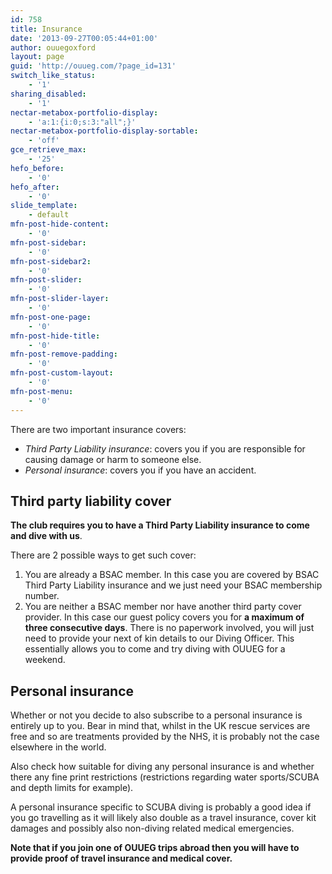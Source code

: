 ```yaml
---
id: 758
title: Insurance
date: '2013-09-27T00:05:44+01:00'
author: ouuegoxford
layout: page
guid: 'http://ouueg.com/?page_id=131'
switch_like_status:
    - '1'
sharing_disabled:
    - '1'
nectar-metabox-portfolio-display:
    - 'a:1:{i:0;s:3:"all";}'
nectar-metabox-portfolio-display-sortable:
    - 'off'
gce_retrieve_max:
    - '25'
hefo_before:
    - '0'
hefo_after:
    - '0'
slide_template:
    - default
mfn-post-hide-content:
    - '0'
mfn-post-sidebar:
    - '0'
mfn-post-sidebar2:
    - '0'
mfn-post-slider:
    - '0'
mfn-post-slider-layer:
    - '0'
mfn-post-one-page:
    - '0'
mfn-post-hide-title:
    - '0'
mfn-post-remove-padding:
    - '0'
mfn-post-custom-layout:
    - '0'
mfn-post-menu:
    - '0'
---
```


There are two important insurance covers:

- *Third Party Liability insurance*: covers you if you are responsible for causing damage or harm to someone else.
- *Personal insurance*: covers you if you have an accident.

## Third party liability cover

**The club requires you to have a Third Party Liability insurance to come and dive with us**.

There are 2 possible ways to get such cover:

1. You are already a BSAC member. In this case you are covered by BSAC Third Party Liability insurance and we just need your BSAC membership number.
2. You are neither a BSAC member nor have another third party cover provider. In this case our guest policy covers you for **a maximum of three consecutive days**. There is no paperwork involved, you will just need to provide your next of kin details to our Diving Officer. This essentially allows you to come and try diving with OUUEG for a weekend.

## Personal insurance

Whether or not you decide to also subscribe to a personal insurance is entirely up to you. Bear in mind that, whilst in the UK rescue services are free and so are treatments provided by the NHS, it is probably not the case elsewhere in the world.

Also check how suitable for diving any personal insurance is and whether there any fine print restrictions (restrictions regarding water sports/SCUBA and depth limits for example).

A personal insurance specific to SCUBA diving is probably a good idea if you go travelling as it will likely also double as a travel insurance, cover kit damages and possibly also non-diving related medical emergencies.

**Note that if you join one of OUUEG trips abroad then you will have to provide proof of travel insurance and medical cover.**